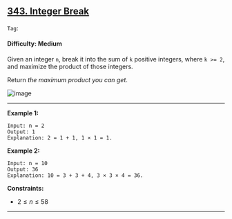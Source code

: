 ## [343. Integer Break](https://leetcode.com/problems/integer-break)

```Tag```:

#### Difficulty: Medium

Given an integer ```n```, break it into the sum of ```k``` positive integers, where ```k >= 2```, and maximize the product of those integers.

Return _the maximum product you can get_.

![image](https://github.com/quananhle/Python/assets/35042430/4877ef34-4d9d-467c-a5a1-b75e88219bc5)

---

__Example 1:__
```
Input: n = 2
Output: 1
Explanation: 2 = 1 + 1, 1 × 1 = 1.
```

__Example 2:__
```
Input: n = 10
Output: 36
Explanation: 10 = 3 + 3 + 4, 3 × 3 × 4 = 36.
```

__Constraints:__

- $2 \le n \le 58$

---
